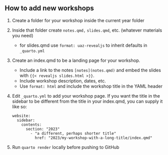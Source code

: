 ## How to add new workshops

1.  Create a folder for your workshop inside the current year folder

2.  Inside that folder create `notes.qmd,` `slides.qmd`, etc. (whatever materials you need)

    -   for slides.qmd use `format: uaz-revealjs` to inherit defaults in `_quarto.yml`

3.  Create an index.qmd to be a landing page for your workshop.

    -   Include a link to the notes `[notes](notes.qmd)` and embed the slides with `{{< revealjs slides.html >}}`.
    -   Include workshop description, dates, etc.
    -   Use `format: html` and include the workshop title in the YAML header

4.  Edit `_quarto.yml` to add your workshop page.
    If you want the title in the sidebar to be different from the title in your index.qmd, you can supply it like so:

    ```{=yaml}
    website:
      sidebar:
        contents:
          section: "2023"
            - "a different, perhaps shorter title"
              href: "2023/my-workshop-with-a-long-title/index.qmd"
    ```

5.  Run `quarto render` locally before pushing to GitHub
